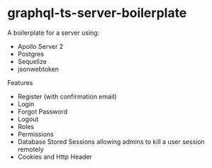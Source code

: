 # graphql-ts-server-boilerplate

A boilerplate for a server using:
* Apollo Server 2
* Postgres
* Sequelize
* jsonwebtoken


Features

* Register (with confirmation email)
* Login
* Forgot Password
* Logout  
* Roles
* Permissions
* Database Stored Sessions allowing admins to kill a user session remotely
* Cookies and Http Header
